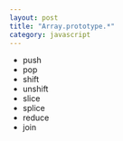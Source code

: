 ```yaml
---
layout: post
title: "Array.prototype.*"
category: javascript
---
```


- push 
- pop 
- shift 
- unshift
- slice 
- splice
- reduce 
- join